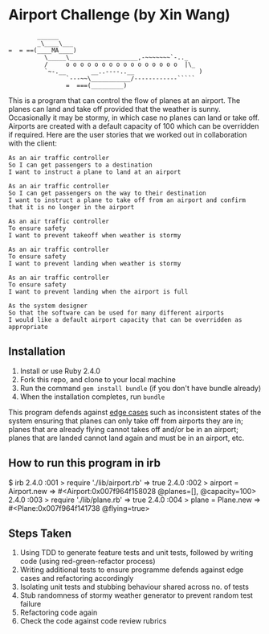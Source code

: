 Airport Challenge (by Xin Wang)
=================

```
        ______
        _\____\___
=  = ==(____MA____)
          \_____\___________________,-~~~~~~~`-.._
          /     o o o o o o o o o o o o o o o o  |\_
          `~-.__       __..----..__                  )
                `---~~\___________/------------`````
                =  ===(_________)

```

This is a program that can control the flow of planes at an airport. The planes can land and take off provided that the weather is sunny. Occasionally it may be stormy, in which case no planes can land or take off. Airports are created with a default capacity of 100 which can be overridden if required. Here are the user stories that we worked out in collaboration with the client:

```
As an air traffic controller
So I can get passengers to a destination
I want to instruct a plane to land at an airport

As an air traffic controller
So I can get passengers on the way to their destination
I want to instruct a plane to take off from an airport and confirm that it is no longer in the airport

As an air traffic controller
To ensure safety
I want to prevent takeoff when weather is stormy

As an air traffic controller
To ensure safety
I want to prevent landing when weather is stormy

As an air traffic controller
To ensure safety
I want to prevent landing when the airport is full

As the system designer
So that the software can be used for many different airports
I would like a default airport capacity that can be overridden as appropriate
```

## Installation
1. Install or use Ruby 2.4.0
2. Fork this repo, and clone to your local machine
3. Run the command `gem install bundle` (if you don't have bundle already)
4. When the installation completes, run `bundle`

This program defends against [edge cases](http://programmers.stackexchange.com/questions/125587/what-are-the-difference-between-an-edge-case-a-corner-case-a-base-case-and-a-b) such as inconsistent states of the system ensuring that planes can only take off from airports they are in; planes that are already flying cannot takes off and/or be in an airport; planes that are landed cannot land again and must be in an airport, etc.

## How to run this program in irb
$ irb
2.4.0 :001 > require './lib/airport.rb'
 => true
2.4.0 :002 > airport = Airport.new
 => #<Airport:0x007f964f158028 @planes=[], @capacity=100>
2.4.0 :003 > require './lib/plane.rb'
 => true
2.4.0 :004 > plane = Plane.new
 => #<Plane:0x007f964f141738 @flying=true>


## Steps Taken

1. Using TDD to generate feature tests and unit tests, followed by writing code
   (using red-green-refactor process)
2. Writing additional tests to ensure programme defends against edge cases and
   refactoring accordingly
3. Isolating unit tests and stubbing behaviour shared across no. of tests
4. Stub randomness of stormy weather generator to prevent random test failure
5. Refactoring code again
6. Check the code against code review rubrics
